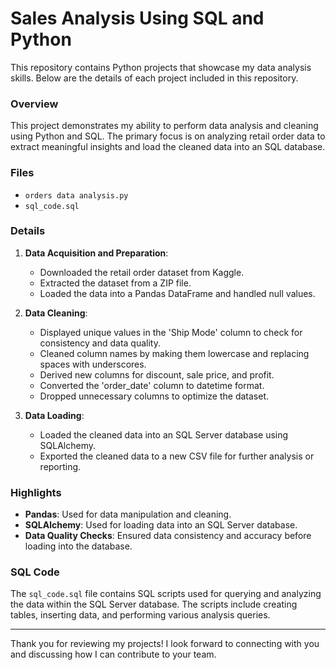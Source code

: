# Sales Analysis Using SQL and Python

This repository contains Python projects that showcase my data analysis skills. Below are the details of each project included in this repository.

### Overview
This project demonstrates my ability to perform data analysis and cleaning using Python and SQL. The primary focus is on analyzing retail order data to extract meaningful insights and load the cleaned data into an SQL database.

### Files
- `orders data analysis.py`
- `sql_code.sql`

### Details
1. **Data Acquisition and Preparation**:
    - Downloaded the retail order dataset from Kaggle.
    - Extracted the dataset from a ZIP file.
    - Loaded the data into a Pandas DataFrame and handled null values.

2. **Data Cleaning**:
    - Displayed unique values in the 'Ship Mode' column to check for consistency and data quality.
    - Cleaned column names by making them lowercase and replacing spaces with underscores.
    - Derived new columns for discount, sale price, and profit.
    - Converted the 'order_date' column to datetime format.
    - Dropped unnecessary columns to optimize the dataset.

3. **Data Loading**:
    - Loaded the cleaned data into an SQL Server database using SQLAlchemy.
    - Exported the cleaned data to a new CSV file for further analysis or reporting.

### Highlights
- **Pandas**: Used for data manipulation and cleaning.
- **SQLAlchemy**: Used for loading data into an SQL Server database.
- **Data Quality Checks**: Ensured data consistency and accuracy before loading into the database.

### SQL Code
The `sql_code.sql` file contains SQL scripts used for querying and analyzing the data within the SQL Server database. The scripts include creating tables, inserting data, and performing various analysis queries.

---

Thank you for reviewing my projects! I look forward to connecting with you and discussing how I can contribute to your team.
